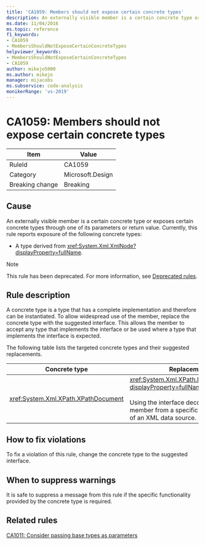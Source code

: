 ```yaml
---
title: 'CA1059: Members should not expose certain concrete types'
description: An externally visible member is a certain concrete type or exposes certain concrete types through one of its parameters or return value.
ms.date: 11/04/2016
ms.topic: reference
f1_keywords:
- CA1059
- MembersShouldNotExposeCertainConcreteTypes
helpviewer_keywords:
- MembersShouldNotExposeCertainConcreteTypes
- CA1059
author: mikejo5000
ms.author: mikejo
manager: mijacobs
ms.subservice: code-analysis
monikerRange: 'vs-2019'
---
```


# CA1059: Members should not expose certain concrete types

|Item|Value|
|-|-|
|RuleId|CA1059|
|Category|Microsoft.Design|
|Breaking change|Breaking|

## Cause

An externally visible member is a certain concrete type or exposes certain concrete types through one of its parameters or return value. Currently, this rule reports exposure of the following concrete types:

- A type derived from <xref:System.Xml.XmlNode?displayProperty=fullName>.

> [!NOTE]
> This rule has been deprecated. For more information, see [Deprecated rules](fxcop-unported-deprecated-rules.md).

## Rule description

A concrete type is a type that has a complete implementation and therefore can be instantiated. To allow widespread use of the member, replace the concrete type with the suggested interface. This allows the member to accept any type that implements the interface or be used where a type that implements the interface is expected.

The following table lists the targeted concrete types and their suggested replacements.

|Concrete type|Replacement|
|-------------------|-----------------|
|<xref:System.Xml.XPath.XPathDocument>|<xref:System.Xml.XPath.IXPathNavigable?displayProperty=fullName>.<br /><br /> Using the interface decouples the member from a specific implementation of an XML data source.|

## How to fix violations

To fix a violation of this rule, change the concrete type to the suggested interface.

## When to suppress warnings

It is safe to suppress a message from this rule if the specific functionality provided by the concrete type is required.

## Related rules

[CA1011: Consider passing base types as parameters](../code-quality/ca1011.md)
